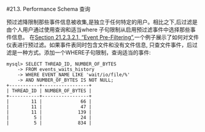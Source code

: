 #21.3. Performance Schema 查询

预过滤降限制那些事件信息被收集,是独立于任何特定的用户。相比之下,后过滤是由个人用户通过使用查询和适当where 子句限制从启用预过滤事件中选择那些事件信息。
在[Section 21.2.3.2.1, “Event Pre-Filtering”](./21.02.03_Performance_Schema_Runtime_Configuration.md#21.2.3.2.1),一个例子展示了如何对文件仪表进行预过滤。如果事件表同时包含文件和没有文件信息, 只查文件事件，后过滤是一种方式。添加一个WHERE子句限制，查询适当的事件:

	mysql> SELECT THREAD_ID, NUMBER_OF_BYTES
	    -> FROM events_waits_history
	    -> WHERE EVENT_NAME LIKE 'wait/io/file/%'
	    -> AND NUMBER_OF_BYTES IS NOT NULL;
	+-----------+-----------------+
	| THREAD_ID | NUMBER_OF_BYTES |
	+-----------+-----------------+
	|        11 |              66 |
	|        11 |              47 |
	|        11 |             139 |
	|         5 |              24 |
	|         5 |             834 |

